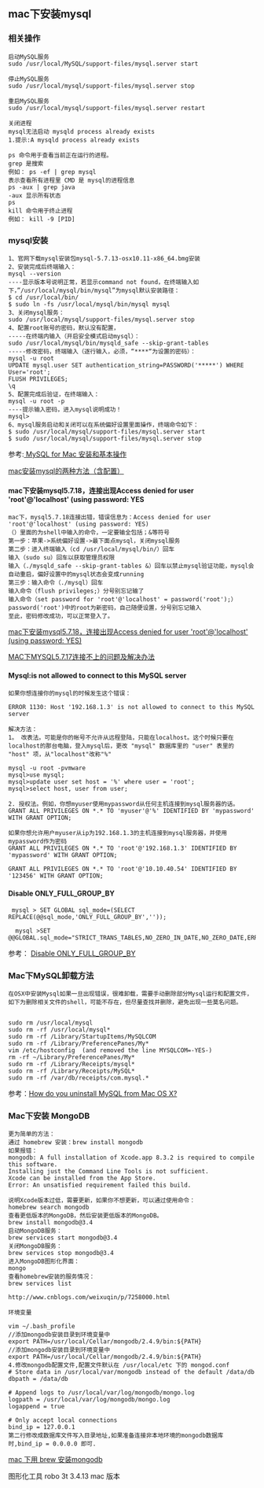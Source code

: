 ## mac下安装mysql
### 相关操作
    启动MySQL服务
    sudo /usr/local/MySQL/support-files/mysql.server start

    停止MySQL服务
    sudo /usr/local/mysql/support-files/mysql.server stop

    重启MySQL服务
    sudo /usr/local/mysql/support-files/mysql.server restart

    关闭进程
    mysql无法启动 mysqld process already exists
    1.提示:A mysqld process already exists

    ps 命令用于查看当前正在运行的进程。
    grep 是搜索
    例如： ps -ef | grep mysql
    表示查看所有进程里 CMD 是 mysql的进程信息
    ps -aux | grep java
    -aux 显示所有状态
    ps
    kill 命令用于终止进程
    例如： kill -9 [PID]

### mysql安装
    1、官网下载mysql安装包mysql-5.7.13-osx10.11-x86_64.bmg安装
    2、安装完成后终端输入：
    mysql --version
    ----显示版本号说明正常，若显示command not found，在终端输入如下，”/usr/local/mysql/bin/mysql”为mysql默认安装路径：
    $ cd /usr/local/bin/
    $ sudo ln -fs /usr/local/mysql/bin/mysql mysql
    3、关闭mysql服务：
    sudo /usr/local/mysql/support-files/mysql.server stop
    4、配置root账号的密码，默认没有配置，
    -----在终端内输入（开启安全模式启动mysql）：
    sudo /usr/local/mysql/bin/mysqld_safe --skip-grant-tables
    -----修改密码，终端输入（逐行输入，必须，“****“为设置的密码）：
    mysql -u root
    UPDATE mysql.user SET authentication_string=PASSWORD('*****') WHERE User='root';
    FLUSH PRIVILEGES;
    \q
    5、配置完成后验证，在终端输入：
    mysql -u root -p
    ----提示输入密码，进入mysql说明成功！
    mysql>
    6、mysql服务启动和关闭可以在系统偏好设置里面操作，终端命令如下：
    $ sudo /usr/local/mysql/support-files/mysql.server start
    $ sudo /usr/local/mysql/support-files/mysql.server stop

参考:[ MySQL for Mac 安装和基本操作](https://blog.csdn.net/buptgshengod/article/details/23455187)

[mac安装mysql的两种方法（含配置）](https://www.jianshu.com/p/fd3aae701db9)

#### mac下安装mysql5.7.18，连接出现Access denied for user 'root'@'localhost' (using password: YES

    mac下，mysql5.7.18连接出错，错误信息为：Access denied for user 'root'@'localhost' (using password: YES)
    （）里面的为shell中输入的命令，一定要输全包括；&等符号
    第一步：苹果->系统偏好设置->最下面点mysql，关闭mysql服务
    第二步：进入终端输入（cd /usr/local/mysql/bin/）回车
    输入（sudo su）回车以获取管理员权限
    输入（./mysqld_safe --skip-grant-tables &）回车以禁止mysql验证功能，mysql会自动重启，偏好设置中的mysql状态会变成running
    第三步：输入命令（./mysql）回车
    输入命令（flush privileges;）分号别忘记输了
    输入命令（set password for 'root'@'localhost' = password('root');） password('root')中的root为新密码，自己随便设置，分号别忘记输入
    至此，密码修改成功，可以正常登入了。
[mac下安装mysql5.7.18，连接出现Access denied for user 'root'@'localhost' (using password: YES)](https://www.cnblogs.com/starof/p/4680083.html)

[MAC下MYSQL5.7.17连接不上的问题及解决办法](http://www.jb51.net/article/107028.htm)


#### Mysql:is not allowed to connect to this MySQL server

    如果你想连接你的mysql的时候发生这个错误：

    ERROR 1130: Host '192.168.1.3' is not allowed to connect to this MySQL server

    解决方法：
    1。 改表法。可能是你的帐号不允许从远程登陆，只能在localhost。这个时候只要在localhost的那台电脑，登入mysql后，更改 "mysql" 数据库里的 "user" 表里的 "host" 项，从"localhost"改称"%"

    mysql -u root -pvmware
    mysql>use mysql;
    mysql>update user set host = '%' where user = 'root';
    mysql>select host, user from user;

    2. 授权法。例如，你想myuser使用mypassword从任何主机连接到mysql服务器的话。
    GRANT ALL PRIVILEGES ON *.* TO 'myuser'@'%' IDENTIFIED BY 'mypassword' WITH GRANT OPTION;

    如果你想允许用户myuser从ip为192.168.1.3的主机连接到mysql服务器，并使用mypassword作为密码
    GRANT ALL PRIVILEGES ON *.* TO 'root'@'192.168.1.3' IDENTIFIED BY 'mypassword' WITH GRANT OPTION;

    GRANT ALL PRIVILEGES ON *.* TO 'root'@'10.10.40.54' IDENTIFIED BY '123456' WITH GRANT OPTION;

#### Disable ONLY_FULL_GROUP_BY
     mysql > SET GLOBAL sql_mode=(SELECT REPLACE(@@sql_mode,'ONLY_FULL_GROUP_BY',''));

      mysql >SET @@GLOBAL.sql_mode="STRICT_TRANS_TABLES,NO_ZERO_IN_DATE,NO_ZERO_DATE,ERROR_FOR_DIVISION_BY_ZERO,NO_AUTO_CREATE_USER,NO_ENGINE_SUBSTITUTION";
参考： [Disable ONLY_FULL_GROUP_BY](https://stackoverflow.com/questions/23921117/disable-only-full-group-by)

### Mac下MySQL卸载方法

    在OSX中安装Mysql如果一旦出现错误，很难卸载，需要手动删除部分Mysql运行和配置文件，如下为删除相关文件的shell，可能不存在，但尽量查找并删除，避免出现一些莫名问题。


    sudo rm /usr/local/mysql
    sudo rm -rf /usr/local/mysql*
    sudo rm -rf /Library/StartupItems/MySQLCOM
    sudo rm -rf /Library/PreferencePanes/My*
    vim /etc/hostconfig  (and removed the line MYSQLCOM=-YES-)
    rm -rf ~/Library/PreferencePanes/My*
    sudo rm -rf /Library/Receipts/mysql*
    sudo rm -rf /Library/Receipts/MySQL*
    sudo rm -rf /var/db/receipts/com.mysql.*

参考：[How do you uninstall MySQL from Mac OS X?](https://stackoverflow.com/questions/1436425/how-do-you-uninstall-mysql-from-mac-os-x)

### Mac下安装 MongoDB
    更为简单的方法：
    通过 homebrew 安装：brew install mongodb
    如果报错：
    mongodb: A full installation of Xcode.app 8.3.2 is required to compile this software.
    Installing just the Command Line Tools is not sufficient.
    Xcode can be installed from the App Store.
    Error: An unsatisfied requirement failed this build.

    说明Xcode版本过低，需要更新，如果你不想更新，可以通过使用命令：
    homebrew search mongodb
    查看更低版本的MongoDB，然后安装更低版本的MongoDB。
    brew install mongodb@3.4
    启动MongoDB服务：
    brew services start mongodb@3.4
    关闭MongoDB服务：
    brew services stop mongodb@3.4
    进入MongoDB图形化界面：
    mongo
    查看homebrew安装的服务情况：
    brew services list

    http://www.cnblogs.com/weixuqin/p/7258000.html

    环境变量

    vim ~/.bash_profile
    //添加mongodb安装目录到环境变量中
    export PATH=/usr/local/Cellar/mongodb/2.4.9/bin:${PATH}
    //添加mongodb安装目录到环境变量中
    export PATH=/usr/local/Cellar/mongodb/2.4.9/bin:${PATH}
    4.修改mongodb配置文件,配置文件默认在 /usr/local/etc 下的 mongod.conf
    # Store data in /usr/local/var/mongodb instead of the default /data/db
    dbpath = /data/db

    # Append logs to /usr/local/var/log/mongodb/mongo.log
    logpath = /usr/local/var/log/mongodb/mongo.log
    logappend = true

    # Only accept local connections
    bind_ip = 127.0.0.1
    第二行修改成数据库文件写入目录地址,如果准备连接非本地环境的mongodb数据库时,bind_ip = 0.0.0.0 即可.

[mac 下用 brew 安装mongodb](http://yijiebuyi.com/blog/b6a3f4a726b9c0454e28156dcc96c342.html)

图形化工具  robo 3t 3.4.13  mac 版本